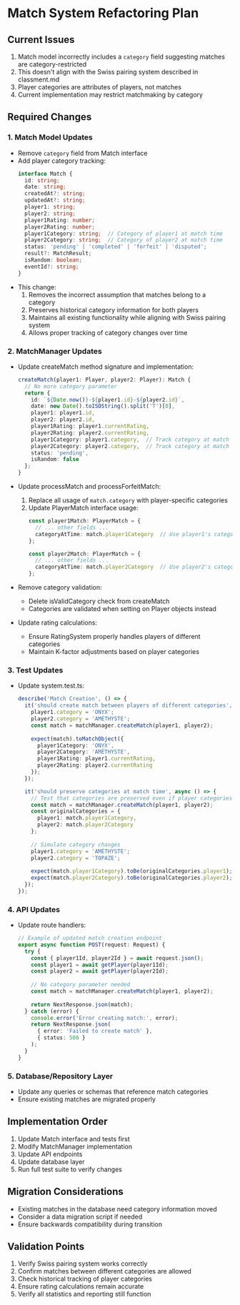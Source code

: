 # Match System Refactoring Plan

## Current Issues
1. Match model incorrectly includes a `category` field suggesting matches are category-restricted
2. This doesn't align with the Swiss pairing system described in classment.md
3. Player categories are attributes of players, not matches
4. Current implementation may restrict matchmaking by category

## Required Changes

### 1. Match Model Updates
- Remove `category` field from Match interface
- Add player category tracking:
  ```typescript
  interface Match {
    id: string;
    date: string;
    createdAt?: string;
    updatedAt?: string;
    player1: string;
    player2: string;
    player1Rating: number;
    player2Rating: number;
    player1Category: string;  // Category of player1 at match time
    player2Category: string;  // Category of player2 at match time
    status: 'pending' | 'completed' | 'forfeit' | 'disputed';
    result?: MatchResult;
    isRandom: boolean;
    eventId?: string;
  }
  ```
- This change:
  1. Removes the incorrect assumption that matches belong to a category
  2. Preserves historical category information for both players
  3. Maintains all existing functionality while aligning with Swiss pairing system
  4. Allows proper tracking of category changes over time

### 2. MatchManager Updates
- Update createMatch method signature and implementation:
  ```typescript
  createMatch(player1: Player, player2: Player): Match {
    // No more category parameter
    return {
      id: `${Date.now()}-${player1.id}-${player2.id}`,
      date: new Date().toISOString().split('T')[0],
      player1: player1.id,
      player2: player2.id,
      player1Rating: player1.currentRating,
      player2Rating: player2.currentRating,
      player1Category: player1.category,  // Track category at match time
      player2Category: player2.category,  // Track category at match time
      status: 'pending',
      isRandom: false
    };
  }
  ```

- Update processMatch and processForfeitMatch:
  1. Replace all usage of `match.category` with player-specific categories
  2. Update PlayerMatch interface usage:
     ```typescript
     const player1Match: PlayerMatch = {
       // ... other fields ...
       categoryAtTime: match.player1Category  // Use player1's category
     };
     
     const player2Match: PlayerMatch = {
       // ... other fields ...
       categoryAtTime: match.player2Category  // Use player2's category
     };
     ```

- Remove category validation:
  - Delete isValidCategory check from createMatch
  - Categories are validated when setting on Player objects instead

- Update rating calculations:
  - Ensure RatingSystem properly handles players of different categories
  - Maintain K-factor adjustments based on player categories

### 3. Test Updates
- Update system.test.ts:
  ```typescript
  describe('Match Creation', () => {
    it('should create match between players of different categories', () => {
      player1.category = 'ONYX';
      player2.category = 'AMÉTHYSTE';
      const match = matchManager.createMatch(player1, player2);
      
      expect(match).toMatchObject({
        player1Category: 'ONYX',
        player2Category: 'AMÉTHYSTE',
        player1Rating: player1.currentRating,
        player2Rating: player2.currentRating
      });
    });

    it('should preserve categories at match time', async () => {
      // Test that categories are preserved even if player categories change later
      const match = matchManager.createMatch(player1, player2);
      const originalCategories = {
        player1: match.player1Category,
        player2: match.player2Category
      };
      
      // Simulate category changes
      player1.category = 'AMÉTHYSTE';
      player2.category = 'TOPAZE';
      
      expect(match.player1Category).toBe(originalCategories.player1);
      expect(match.player2Category).toBe(originalCategories.player2);
    });
  });
  ```

### 4. API Updates
- Update route handlers:
  ```typescript
  // Example of updated match creation endpoint
  export async function POST(request: Request) {
    try {
      const { player1Id, player2Id } = await request.json();
      const player1 = await getPlayer(player1Id);
      const player2 = await getPlayer(player2Id);
      
      // No category parameter needed
      const match = matchManager.createMatch(player1, player2);
      
      return NextResponse.json(match);
    } catch (error) {
      console.error('Error creating match:', error);
      return NextResponse.json(
        { error: 'Failed to create match' },
        { status: 500 }
      );
    }
  }
  ```

### 5. Database/Repository Layer
- Update any queries or schemas that reference match categories
- Ensure existing matches are migrated properly

## Implementation Order
1. Update Match interface and tests first
2. Modify MatchManager implementation
3. Update API endpoints
4. Update database layer
5. Run full test suite to verify changes

## Migration Considerations
- Existing matches in the database need category information moved
- Consider a data migration script if needed
- Ensure backwards compatibility during transition

## Validation Points
1. Verify Swiss pairing system works correctly
2. Confirm matches between different categories are allowed
3. Check historical tracking of player categories
4. Ensure rating calculations remain accurate
5. Verify all statistics and reporting still function